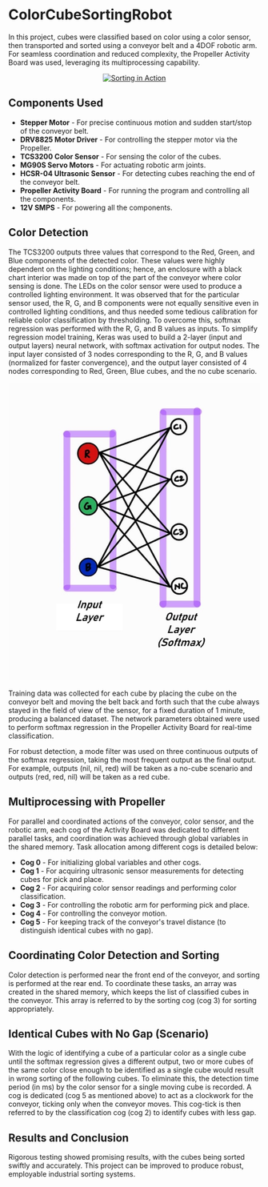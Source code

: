 # ColorCubeSortingRobot

In this project, cubes were classified based on color using a color sensor, then transported and sorted using a conveyor belt and a 4DOF robotic arm. For seamless coordination and reduced complexity, the Propeller Activity Board was used, leveraging its multiprocessing capability.

<p align="center">
  <a href="https://youtu.be/x4tu3nL01OI?si=GthjDjz5y5HyYdao" target="_blank">
    <img src="ColorCubeSorterGIF.gif" alt="Sorting in Action" width="600"/>
  </a>
</p>

## Components Used
- **Stepper Motor** - For precise continuous motion and sudden start/stop of the conveyor belt.
- **DRV8825 Motor Driver** - For controlling the stepper motor via the Propeller.
- **TCS3200 Color Sensor** - For sensing the color of the cubes.
- **MG90S Servo Motors** - For actuating robotic arm joints.
- **HCSR-04 Ultrasonic Sensor** - For detecting cubes reaching the end of the conveyor belt.
- **Propeller Activity Board** - For running the program and controlling all the components.
- **12V SMPS** - For powering all the components.

## Color Detection
The TCS3200 outputs three values that correspond to the Red, Green, and Blue components of the detected color. These values were highly dependent on the lighting conditions; hence, an enclosure with a black chart interior was made on top 
of the part of the conveyor where color sensing is done. The LEDs on the color sensor were used to produce a controlled lighting environment.
It was observed that for the particular sensor used, the R, G, and B components were not equally sensitive even in controlled lighting conditions, and thus needed some tedious calibration for reliable color classification by thresholding. To overcome this, softmax regression was performed with the R, G, and B values as inputs. To simplify regression model training, Keras was used to build a 2-layer (input and output layers) neural network, with softmax activation for output nodes. The input layer consisted of 3 nodes corresponding to the R, G, and B values (normalized for faster convergence), and the output layer consisted of 4 nodes corresponding to Red, Green, Blue cubes, and the no cube scenario.

<p align="center">
  <img src="NetworkImage.jpeg" alt="Neural Network Diagram" width="600"/>
</p>

Training data was collected for each cube by placing the cube on the conveyor belt and moving the belt back and forth such that the cube always stayed in the field of view of the sensor, for a fixed duration of 1 minute, producing a balanced dataset. The network parameters obtained were used to perform softmax regression in the Propeller Activity Board for real-time classification.

For robust detection, a mode filter was used on three continuous outputs of the softmax regression, taking the most frequent output as the final output. For example, outputs (nil, nil, red) will be taken as a no-cube scenario and outputs (red, red, nil) will be taken as a red cube.

## Multiprocessing with Propeller
For parallel and coordinated actions of the conveyor, color sensor, and the robotic arm, each cog of the Activity Board was dedicated to different parallel tasks, and coordination was achieved through global variables in the shared memory. Task allocation among different cogs is detailed below:
- **Cog 0** - For initializing global variables and other cogs.
- **Cog 1** - For acquiring ultrasonic sensor measurements for detecting cubes for pick and place.
- **Cog 2** - For acquiring color sensor readings and performing color classification.
- **Cog 3** - For controlling the robotic arm for performing pick and place.
- **Cog 4** - For controlling the conveyor motion.
- **Cog 5** - For keeping track of the conveyor's travel distance (to distinguish identical cubes with no gap).

## Coordinating Color Detection and Sorting
Color detection is performed near the front end of the conveyor, and sorting is performed at the rear end. To coordinate these tasks, an array was created in the shared memory, which keeps the list of classified cubes in the conveyor. This array is referred to by the sorting cog (cog 3) for sorting appropriately.

## Identical Cubes with No Gap (Scenario)
With the logic of identifying a cube of a particular color as a single cube until the softmax regression gives a different output, two or more cubes of the same color close enough to be identified as a single cube would result in wrong sorting of the following cubes. To eliminate this, the detection time period (in ms) by the color sensor for a single moving cube is recorded. A cog is dedicated (cog 5 as mentioned above) to act as a clockwork for the conveyor, ticking only when the conveyor moves. This cog-tick is then referred to by the classification cog (cog 2) to identify cubes with less gap.

## Results and Conclusion
Rigorous testing showed promising results, with the cubes being sorted swiftly and accurately. This project can be improved to produce robust, employable industrial sorting systems.
